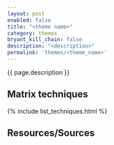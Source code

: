 ```yaml
---
layout: post
enabled: false
title: "<theme name>"
category: themes
bryant_kill_chain: false
description: "<description>"
permalink: 'themes/<theme_name>'
---
```


{{ page.description }}

## Matrix techniques
{% include list_techniques.html %}

## Resources/Sources
